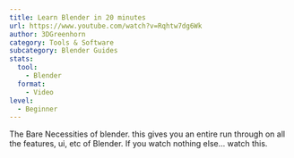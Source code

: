 ```yaml
---
title: Learn Blender in 20 minutes
url: https://www.youtube.com/watch?v=Rqhtw7dg6Wk
author: 3DGreenhorn
category: Tools & Software
subcategory: Blender Guides
stats:
  tool:
    - Blender
  format:
    - Video
level:
  - Beginner
---
```

The Bare Necessities of blender. this gives you an entire run through on all the features, ui, etc of Blender. If you watch nothing else... watch this.